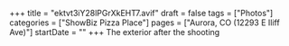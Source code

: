 +++
title = "ektvt3iY28lPGrXkEHT7.avif"
draft = false
tags = ["Photos"]
categories = ["ShowBiz Pizza Place"]
pages = ["Aurora, CO (12293 E Iliff Ave)"]
startDate = ""
+++
The exterior after the shooting
